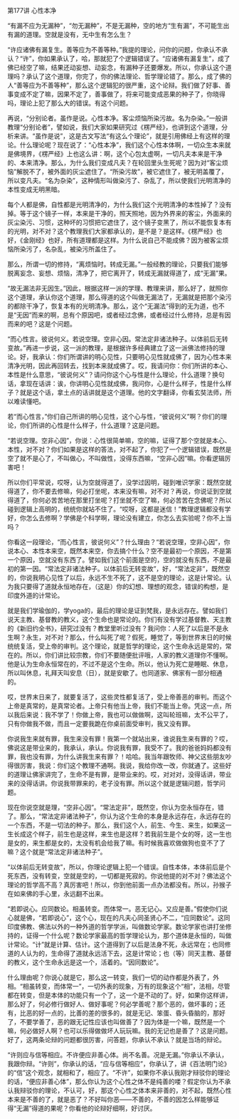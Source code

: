第177讲 心性本净

“有漏不应为无漏种”，“勿无漏种”，不是无漏种，空的地方“生有漏”，不可能生出有漏的道理。空就是没有，无中生有怎么生？

“许应诸佛有漏复生。善等应为不善等种。”我提的理论，问你的问题，你承认不承认？“许”，你如果承认了，哈，那就犯了个逻辑错误了。“应诸佛有漏复生”，成了佛已经空了嘛，结果还动妄想、动妄念，有漏种子还要爆发。所以，你承认这个道理吗？承认了这个道理，你完了，你的佛法理论、哲学理论错了。那么，成了佛的人“善等应为不善等种”，那么这个逻辑犯的很严重，这个论辩。我们做了好事、善事变成不定了嘛，因果不定了，善事做了，将来可能变成恶果的种子了，你晓得吗，理论上犯了那么大的错误。有这个问题。

再说，“分别论者。虽作是说。心性本净。客尘烦恼所染污故。名为杂染。”一般讲教理“分别论者”，譬如说，我们大家如果研究过《楞严经》，也讲到这个道理，分析来讲。“虽作是说”，这是古文写法“有这么个理论”，就是引用佛经上有这样的理论。什么理论呢？现在说了：“心性本净”，我们这个心性本体啊，一切众生本来就是佛境界，《楞严经》上也这么讲：啊，这个心包太虚啊，一切凡夫本来是干净的、本来清净。那么，为什么我们变成凡夫？在轮回里头生死呢？因为对“客尘烦恼”解脱不了，被外面的灰尘遮住了。“所染污故”，被它遮住了，被无明盖覆了，所以变凡夫。“名为杂染”，这种情形叫做染污了、杂乱了，所以使我们光明清净的本性变成无明黑暗。

每个人都是佛，自性都是光明清净的，为什么我们这个光明清净的本性掉了？没有掉。等于这个镜子一样，本来是干净的，照天照地，因为外界来的客尘，外面来的灰尘染污、习惯，这种坏的习惯把它遮住了，这个镜子变黑了，所以不能恢复本有的光明，对不对？这个教理我们大家都承认的，是不是？是这样。《楞严经》也好，《金刚经》也好，所有道理都是这样。为什么说自己不能成佛？因为被客尘烦恼所染污了，名杂乱，被染污所盖住了。

那么，所谓一切的修持，“离烦恼时。转成无漏。”一般经教的理论，只要我们能够脱离妄念、妄想、烦恼，清净了，把它离开了，转成无漏就得道了，成“无漏”果。

“故无漏法非无因生。”因此，根据这样一派的学理、教理来讲，那么好了，就照你这个道理，承认你这个道理，那么得道的这个叫做无漏法了，无漏就是把那个染污的都除干净了，恢复本有的光明清净。那么，这个“无漏法”得到的无为道，也不是“无因”而来的啊，总有个原因吧，或者经过念佛，或者经过什么修持，总是有因而来的吧？这是个问题。

“而心性言。彼说何义。若说空理。空非心因。常法定非诸法种子。以体前后无转变故。”再进一步说，这一派的教理，是根据许多经典建立了这一派佛法修持的理论。好，我承认：你们所谓讲的明心见性，只要明心见性就成佛了，因为心性本来清净光明，因此再回转去，找到本来就成佛了。哎，我请问你：你们所讲的本心、本性是什么意思，“彼说何义”？请问你这个心与性是什么理论，什么道理？换句话，拿现在话讲：诶，你讲明心见性就成佛，我问你，心是什么样子，性是什么样子？就是这个话，拿土点的话讲就是这个道理。他的文字翻译，你看玄奘法师，所以难读懂吧。

若“而心性言，”你们自己所讲的明心见性，这个心与性，“彼说何义”啊？你们的理论，你们所讲的心性是什么样子，什么道理？这是问题。

“若说空理。空非心因”，你说：心性很简单嘛，空的嘛，证得了那个空就是本心、本性，对不对？你们如果是这样的答法，对不起了，你犯了一个逻辑错误，既然是空了就不是心了，不叫做心，不叫做性，没得东西嘛，“空非心因”嘛。你看逻辑厉害吧！

所以你们平常说，哎呀，认为空就得道了，没学过因明，碰到唯识学家：既然空就得道了，你不要去修嘛，何必打坐呢，本来没有嘛，对不对？再说，你说证到空就得道了，你何必苦苦地在那里打坐呢？打坐就不空了嘛，何必苦苦在念佛呢？所以碰到逻辑上高明的，统统你就站不住了。“哎呀，这都是迷信！”教理逻辑都没有学好，你怎么去修啊？学佛是个科学啊，理论没有建立，你怎么去实验呢？你不上当吗？

你看这一段理论，“而心性言，彼说何义”？什么理由？“若说空理，空非心因”，你说本心、本性本来空，既然本来空，你去搞个什么？空不是最初一个原因，不是第一个原因，空就没有东西了。譬如我们这个前面是空的，空的就没有东西，不是最初的第一因。“常法定非诸法种子。以体前后无转变故”，好，“常法定非”，既然空的，你说我明心见性了以后，永远不生不死了，这不是空的理论，这是计常论。认为我只要得了道就永恒地存在，（这是）你的幻想、理想的观念，错误的构想，是印度外道的计常论。

就是我们学瑜伽的，学yoga的，最后的理论是证到梵我，是永远存在。譬如我们说天主教、基督教的教义，这个生命也是常论的。你们有没有学过基督教、天主教的《新旧约全书》，研究过没有？教堂里听过没有？我问你：人死了以后是不是永生啊？永生，对不对？那么，什么叫死了呢？假死，睡觉了，等到世界末日的时候统统复活，受上帝的审判。这个理论，就是哲学的理论，这个生命永远是常的，常在的。所以，你们讲比较宗教，你们不要随便批评哦，人家的教义道理你不懂啊。他是认为生命永恒常在的，不过不是这个生命。所以，他认为死亡是睡眠、休息，所以叫休息，礼拜天叫安息（日），就是安歇了。也同道家、佛家有一部分相通的。

哎，世界末日来了，就要复活了，这些灵性都复活了，受上帝善恶的审判。而这个上帝是真常的，是真常论者。上帝只有他当上帝，我们不能当上帝。凭这一点，所以我后来说：我不学了！你做上帝，我也可以做做啊，这叫轮班嘛，太不公平了，只有你做我不做，而且一定要我跪在你桌前面受审判，我又没有罪。

你说我生来就有罪，我生来没有罪！我第一个就站出来，谁说我生来有罪的？哎，佛说这是带业来的，我承认，承认。你说我有罪，我受不了。我的爸爸妈妈都没有罪，我也没有罪，为什么讲我生来有罪？！哈哈。我当年跟牧师、神父这些朋友吵得很厉害，我说：你们这个教理不通啊。我说，我给你改一改，你就通了。这些好的道理让佛家讲完了，生命不是有罪，是带业来的。哎，对对对，没得话讲，带业来的没得话讲。你说我带罪来的，老子没有罪。所以这个就是逻辑问题，哲学问题。

现在你说空就是理，“空非心因”。“常法定非”，既然空，你认为空永恒存在，错了。那么，“常法定非诸法种子”，你认为这个生命的本身是永远存在，永远存在的一个东西，不是一切法的种子。那么，我们这个人，前生、今生、来生，如果这一生长成这个样子，前生也是这样，来生也是这样？若我前生是个女的呀，这一生也是女的，来生都是女的，太没有机会给我了嘛。有时候我喜欢做做狗也变不了了嘛？这个就是“常法定非诸法种子”。

“以体前后无转变故”，所以，你理论逻辑上犯一个错误。自性本体，本体前后是个死东西，没有转变，空就是空的，一切都是死寂的。你说他提的对不对？佛法这个理论的哲学高不高？真厉害吧！所以，你到他前面一点办法都没有。所以，孙猴子在如来佛的手心里，永远翻不出来。

“若即说心。应同数论。相虽转变。而体常一。恶无记心。又应是善。”假使你们说心就是佛，“若即说心”，这个心，现在的凡夫心同圣贤心不二，“应同数论”。这同印度佛教、佛法以外的一种外道的哲学学派，叫做数论学家。数论学家也讲打坐修持的，证得一个什么呢？数论学家最高的哲学理论认为，那个道体是永恒的，叫做计常论。“计”就是计算、估计。这个道得到了以后是法身不死，永远常在；也同修道的人认为的，生命得了道就永远活下去，这是计常论；也（等）同天主教、基督的教义，这个生命永远是这一个，活着的。“因同数论”。

什么理由呢？你说心就是它，那么这一转变，我们一切的动作都是外表了，外相。“相虽转变，而体常一”，一切外表的现象，万有的现象这个“相”，法相，尽管都在转变，但是本体的功能只有一个了，这一个是不动的了。好，如果你这样讲，那么好了，何必修行做好人、做好事呢？何必学善呢？那个恶的，做坏事的；还有，比恶的好一点的，比善的差的很多的，就是无记、笨蛋、昏头昏脑的，那好了，不要学善了，恶的跟无记性应该也叫做善了？因为体是一个嘛，既然是一个嘛，何必做好人啊？也可以乐得做做坏人玩玩嘛。我的无记也是善了？这是问题。好了，这两条论辩的问题都很厉害，问答题，你承认不承认？就是当场的辩论。

“许则应与信等相应。不许便应非善心体。尚不名善。况是无漏。”你承认不承认，我跟你辩。“许则”，你承认的话，“应与信等相应”，你承认了，讲《百法明门论》的“信”这个观念，就相和了，相应了。“不许”，如果你不承认我刚才辩驳你的理论的话，“便应非善心体”，那么你认为这个心性之体不是纯善的喽？假定你认为不承认我辩驳你的理论，不认可，好，那这个心性之体本来非善的，对不起，既然心性本来是不善的了，就是恶了？不好叫你恶——不善的，不善的因怎么样能够证得“无漏”得道的果呢？你看他的论辩好细啊，好讨厌。
